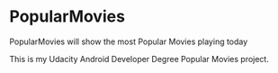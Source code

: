 # PopularMovies
PopularMovies will show the most Popular Movies playing today

This is my Udacity Android Developer Degree Popular Movies project.

